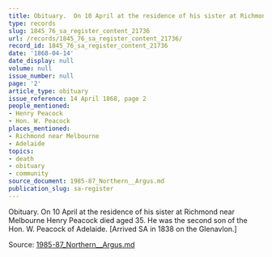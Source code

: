 ```yaml
---
title: Obituary.  On 10 April at the residence of his sister at Richmond near Melbourne
type: records
slug: 1845_76_sa_register_content_21736
url: /records/1845_76_sa_register_content_21736/
record_id: 1845_76_sa_register_content_21736
date: '1868-04-14'
date_display: null
volume: null
issue_number: null
page: '2'
article_type: obituary
issue_reference: 14 April 1868, page 2
people_mentioned:
- Henry Peacock
- Hon. W. Peacock
places_mentioned:
- Richmond near Melbourne
- Adelaide
topics:
- death
- obituary
- community
source_document: 1985-87_Northern__Argus.md
publication_slug: sa-register
---
```


Obituary.  On 10 April at the residence of his sister at Richmond near Melbourne Henry Peacock died aged 35.  He was the second son of the Hon. W. Peacock of Adelaide.  [Arrived SA in 1838 on the Glenavlon.]

Source: [1985-87_Northern__Argus.md](/downloads/markdown/1985-87_Northern__Argus.md)
